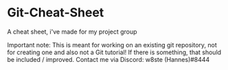 # Git-Cheat-Sheet
A cheat sheet, i've made for my project group

Important note: This is meant for working on an existing git repository,
not for creating one and also not a Git tutorial!
If there is something, that should be included / improved. 
Contact me via Discord: w8ste (Hannes)#8444

